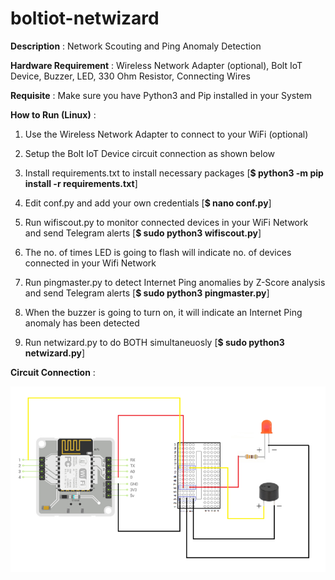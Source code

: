 # boltiot-netwizard

**Description** : Network Scouting and Ping Anomaly Detection

**Hardware Requirement** : Wireless Network Adapter (optional), Bolt IoT Device, Buzzer, LED, 330 Ohm Resistor, Connecting Wires

**Requisite** : Make sure you have Python3 and Pip installed in your System 

**How to Run (Linux)** :

1. Use the Wireless Network Adapter to connect to your WiFi (optional)

2. Setup the Bolt IoT Device circuit connection as shown below

3. Install requirements.txt to install necessary packages [**$ python3 -m pip install -r requirements.txt**] 

4. Edit conf.py and add your own credentials [**$ nano conf.py**]

5. Run wifiscout.py to monitor connected devices in your WiFi Network and send Telegram alerts [**$ sudo python3 wifiscout.py**]

6. The no. of times LED is going to flash will indicate no. of devices connected in your Wifi Network

7. Run pingmaster.py to detect Internet Ping anomalies by Z-Score analysis and send Telegram alerts [**$ sudo python3 pingmaster.py**]

8. When the buzzer is going to turn on, it will indicate an Internet Ping anomaly has been detected

9. Run netwizard.py to do BOTH simultaneuosly [**$ sudo python3 netwizard.py**]
 
**Circuit Connection** :

![](circuit.png) 
